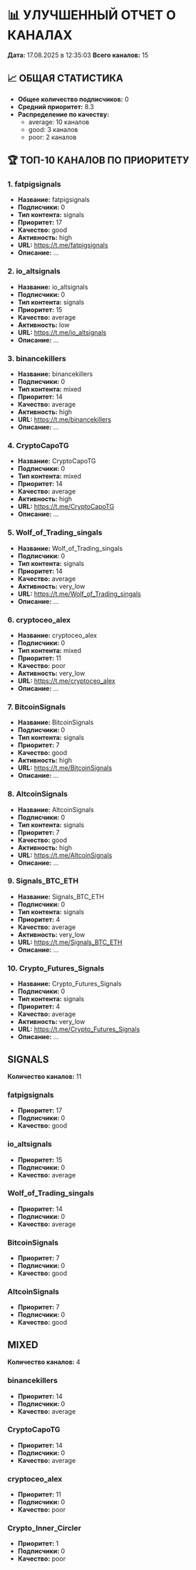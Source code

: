 # 📊 УЛУЧШЕННЫЙ ОТЧЕТ О КАНАЛАХ

**Дата:** 17.08.2025 в 12:35:03
**Всего каналов:** 15

## 📈 ОБЩАЯ СТАТИСТИКА

- **Общее количество подписчиков:** 0
- **Средний приоритет:** 8.3
- **Распределение по качеству:**
  - average: 10 каналов
  - good: 3 каналов
  - poor: 2 каналов

## 🏆 ТОП-10 КАНАЛОВ ПО ПРИОРИТЕТУ

### 1. fatpigsignals
- **Название:** fatpigsignals
- **Подписчики:** 0
- **Тип контента:** signals
- **Приоритет:** 17
- **Качество:** good
- **Активность:** high
- **URL:** https://t.me/fatpigsignals
- **Описание:** ...

### 2. io_altsignals
- **Название:** io_altsignals
- **Подписчики:** 0
- **Тип контента:** signals
- **Приоритет:** 15
- **Качество:** average
- **Активность:** low
- **URL:** https://t.me/io_altsignals
- **Описание:** ...

### 3. binancekillers
- **Название:** binancekillers
- **Подписчики:** 0
- **Тип контента:** mixed
- **Приоритет:** 14
- **Качество:** average
- **Активность:** high
- **URL:** https://t.me/binancekillers
- **Описание:** ...

### 4. CryptoCapoTG
- **Название:** CryptoCapoTG
- **Подписчики:** 0
- **Тип контента:** mixed
- **Приоритет:** 14
- **Качество:** average
- **Активность:** high
- **URL:** https://t.me/CryptoCapoTG
- **Описание:** ...

### 5. Wolf_of_Trading_singals
- **Название:** Wolf_of_Trading_singals
- **Подписчики:** 0
- **Тип контента:** signals
- **Приоритет:** 14
- **Качество:** average
- **Активность:** very_low
- **URL:** https://t.me/Wolf_of_Trading_singals
- **Описание:** ...

### 6. cryptoceo_alex
- **Название:** cryptoceo_alex
- **Подписчики:** 0
- **Тип контента:** mixed
- **Приоритет:** 11
- **Качество:** poor
- **Активность:** very_low
- **URL:** https://t.me/cryptoceo_alex
- **Описание:** ...

### 7. BitcoinSignals
- **Название:** BitcoinSignals
- **Подписчики:** 0
- **Тип контента:** signals
- **Приоритет:** 7
- **Качество:** good
- **Активность:** high
- **URL:** https://t.me/BitcoinSignals
- **Описание:** ...

### 8. AltcoinSignals
- **Название:** AltcoinSignals
- **Подписчики:** 0
- **Тип контента:** signals
- **Приоритет:** 7
- **Качество:** good
- **Активность:** high
- **URL:** https://t.me/AltcoinSignals
- **Описание:** ...

### 9. Signals_BTC_ETH
- **Название:** Signals_BTC_ETH
- **Подписчики:** 0
- **Тип контента:** signals
- **Приоритет:** 4
- **Качество:** average
- **Активность:** very_low
- **URL:** https://t.me/Signals_BTC_ETH
- **Описание:** ...

### 10. Crypto_Futures_Signals
- **Название:** Crypto_Futures_Signals
- **Подписчики:** 0
- **Тип контента:** signals
- **Приоритет:** 4
- **Качество:** average
- **Активность:** very_low
- **URL:** https://t.me/Crypto_Futures_Signals
- **Описание:** ...

## SIGNALS
**Количество каналов:** 11

### fatpigsignals
- **Приоритет:** 17
- **Подписчики:** 0
- **Качество:** good

### io_altsignals
- **Приоритет:** 15
- **Подписчики:** 0
- **Качество:** average

### Wolf_of_Trading_singals
- **Приоритет:** 14
- **Подписчики:** 0
- **Качество:** average

### BitcoinSignals
- **Приоритет:** 7
- **Подписчики:** 0
- **Качество:** good

### AltcoinSignals
- **Приоритет:** 7
- **Подписчики:** 0
- **Качество:** good

## MIXED
**Количество каналов:** 4

### binancekillers
- **Приоритет:** 14
- **Подписчики:** 0
- **Качество:** average

### CryptoCapoTG
- **Приоритет:** 14
- **Подписчики:** 0
- **Качество:** average

### cryptoceo_alex
- **Приоритет:** 11
- **Подписчики:** 0
- **Качество:** poor

### Crypto_Inner_Circler
- **Приоритет:** 1
- **Подписчики:** 0
- **Качество:** poor

